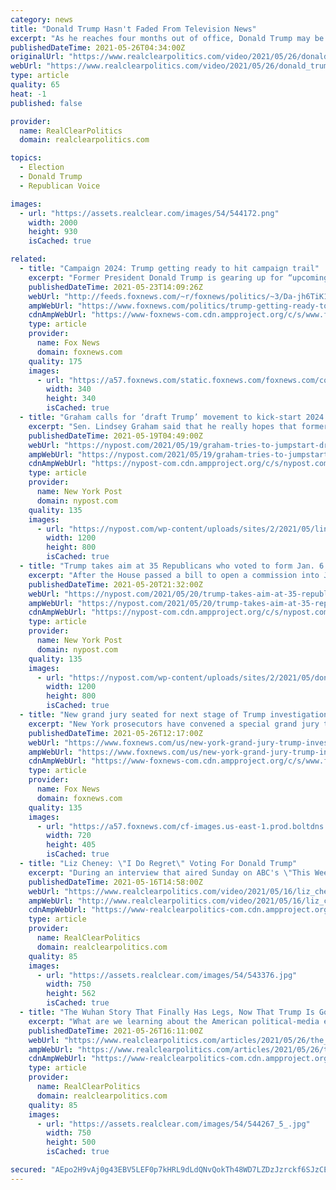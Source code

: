 ```yaml
---
category: news
title: "Donald Trump Hasn't Faded From Television News"
excerpt: "As he reaches four months out of office, Donald Trump may be \"sliding toward online irrelevance,\" but on television news he is still a commanding presence. The timeline below shows total monthly mentions of him across CNN,"
publishedDateTime: 2021-05-26T04:34:00Z
originalUrl: "https://www.realclearpolitics.com/video/2021/05/26/donald_trump_hasnt_faded_from_television_news.html#!"
webUrl: "https://www.realclearpolitics.com/video/2021/05/26/donald_trump_hasnt_faded_from_television_news.html#!"
type: article
quality: 65
heat: -1
published: false

provider:
  name: RealClearPolitics
  domain: realclearpolitics.com

topics:
  - Election
  - Donald Trump
  - Republican Voice

images:
  - url: "https://assets.realclear.com/images/54/544172.png"
    width: 2000
    height: 930
    isCached: true

related:
  - title: "Campaign 2024: Trump getting ready to hit campaign trail"
    excerpt: "Former President Donald Trump is gearing up for “upcoming rallies.” And the former president, who’s expected to begin holding rallies again as early as next month, also says that he’s refurbishing the airliner that he used during his 2016 White House campaign."
    publishedDateTime: 2021-05-23T14:09:26Z
    webUrl: "http://feeds.foxnews.com/~r/foxnews/politics/~3/Da-jh6TiK1k/trump-getting-ready-to-hit-campaign-trail"
    ampWebUrl: "https://www.foxnews.com/politics/trump-getting-ready-to-hit-campaign-trail.amp"
    cdnAmpWebUrl: "https://www-foxnews-com.cdn.ampproject.org/c/s/www.foxnews.com/politics/trump-getting-ready-to-hit-campaign-trail.amp"
    type: article
    provider:
      name: Fox News
      domain: foxnews.com
    quality: 175
    images:
      - url: "https://a57.foxnews.com/static.foxnews.com/foxnews.com/content/uploads/2019/03/340/340/PaulSteinhauser.jpg?ve=1&tl=1"
        width: 340
        height: 340
        isCached: true
  - title: "Graham calls for ‘draft Trump’ movement to kick-start 2024 WH campaign"
    excerpt: "Sen. Lindsey Graham said that he really hopes that former President Donald Trump decides to run again for President in 2024. “I miss Donald Trump,” Graham said May 18, 2021 on"
    publishedDateTime: 2021-05-19T04:49:00Z
    webUrl: "https://nypost.com/2021/05/19/graham-tries-to-jumpstart-draft-trump-movement-for-2024-election/"
    ampWebUrl: "https://nypost.com/2021/05/19/graham-tries-to-jumpstart-draft-trump-movement-for-2024-election/amp/"
    cdnAmpWebUrl: "https://nypost-com.cdn.ampproject.org/c/s/nypost.com/2021/05/19/graham-tries-to-jumpstart-draft-trump-movement-for-2024-election/amp/"
    type: article
    provider:
      name: New York Post
      domain: nypost.com
    quality: 135
    images:
      - url: "https://nypost.com/wp-content/uploads/sites/2/2021/05/lindsey-graham-index.jpg?quality=90&strip=all&w=1200"
        width: 1200
        height: 800
        isCached: true
  - title: "Trump takes aim at 35 Republicans who voted to form Jan. 6 commission"
    excerpt: "After the House passed a bill to open a commission into January’s riot at the Capitol, former President Donald Trump blasted the 35 who were in favor of the legislation."
    publishedDateTime: 2021-05-20T21:32:00Z
    webUrl: "https://nypost.com/2021/05/20/trump-takes-aim-at-35-republicans-who-voted-to-form-jan-6-commission/"
    ampWebUrl: "https://nypost.com/2021/05/20/trump-takes-aim-at-35-republicans-who-voted-to-form-jan-6-commission/amp/"
    cdnAmpWebUrl: "https://nypost-com.cdn.ampproject.org/c/s/nypost.com/2021/05/20/trump-takes-aim-at-35-republicans-who-voted-to-form-jan-6-commission/amp/"
    type: article
    provider:
      name: New York Post
      domain: nypost.com
    quality: 135
    images:
      - url: "https://nypost.com/wp-content/uploads/sites/2/2021/05/donald-trump-jan-6-gop.jpg?quality=90&strip=all&w=1200"
        width: 1200
        height: 800
        isCached: true
  - title: "New grand jury seated for next stage of Trump investigation"
    excerpt: "New York prosecutors have convened a special grand jury to consider evidence in a criminal investigation into former President Donald Trump’s business dealings, a person familiar with the matter told The Associated Press on Tuesday."
    publishedDateTime: 2021-05-26T12:17:00Z
    webUrl: "https://www.foxnews.com/us/new-york-grand-jury-trump-investigation"
    ampWebUrl: "https://www.foxnews.com/us/new-york-grand-jury-trump-investigation.amp"
    cdnAmpWebUrl: "https://www-foxnews-com.cdn.ampproject.org/c/s/www.foxnews.com/us/new-york-grand-jury-trump-investigation.amp"
    type: article
    provider:
      name: Fox News
      domain: foxnews.com
    quality: 135
    images:
      - url: "https://a57.foxnews.com/cf-images.us-east-1.prod.boltdns.net/v1/static/694940094001/53d1063b-7f45-426b-b59d-5c4536195afb/fdf093e7-efb7-4bd5-abb6-af51a0546589/1280x720/match/720/405/image.jpg?ve=1&tl=1"
        width: 720
        height: 405
        isCached: true
  - title: "Liz Cheney: \"I Do Regret\" Voting For Donald Trump"
    excerpt: "During an interview that aired Sunday on ABC's \"This Week,\" former House GOP conference chair Liz Cheney reflected on casting a vote for President Donald Trump in 2020. \"How could you not regret that vote,"
    publishedDateTime: 2021-05-16T14:58:00Z
    webUrl: "https://www.realclearpolitics.com/video/2021/05/16/liz_cheney_i_do_regret_voting_for_donald_trump.html"
    ampWebUrl: "http://www.realclearpolitics.com/video/2021/05/16/liz_cheney_i_do_regret_voting_for_donald_trump.amp.html"
    cdnAmpWebUrl: "https://www-realclearpolitics-com.cdn.ampproject.org/c/www.realclearpolitics.com/video/2021/05/16/liz_cheney_i_do_regret_voting_for_donald_trump.amp.html"
    type: article
    provider:
      name: RealClearPolitics
      domain: realclearpolitics.com
    quality: 85
    images:
      - url: "https://assets.realclear.com/images/54/543376.jpg"
        width: 750
        height: 562
        isCached: true
  - title: "The Wuhan Story That Finally Has Legs, Now That Trump Is Gone"
    excerpt: "What are we learning about the American political-media establishment now that the origin story of the coronavirus pandemic appears to be"
    publishedDateTime: 2021-05-26T16:11:00Z
    webUrl: "https://www.realclearpolitics.com/articles/2021/05/26/the_wuhan_story_that_finally_has_legs_now_that_trump_is_gone_145830.html"
    ampWebUrl: "https://www.realclearpolitics.com/articles/2021/05/26/the_wuhan_story_that_finally_has_legs_now_that_trump_is_gone_145830.amp.html"
    cdnAmpWebUrl: "https://www-realclearpolitics-com.cdn.ampproject.org/c/s/www.realclearpolitics.com/articles/2021/05/26/the_wuhan_story_that_finally_has_legs_now_that_trump_is_gone_145830.amp.html"
    type: article
    provider:
      name: RealClearPolitics
      domain: realclearpolitics.com
    quality: 85
    images:
      - url: "https://assets.realclear.com/images/54/544267_5_.jpg"
        width: 750
        height: 500
        isCached: true

secured: "AEpo2H9vAj0g43EBV5LEF0p7kHRL9dLdQNvQokTh48WD7LZDzJzrckf6SJzCEfMSlCacmYpZNMDM7wWwI2XxeskDPjWUc7LcWq+0EVtLwwF8QDeaA3p6deucjZgxIXckN2MQbxCnKZHxS/xgPAwvXt8UjA4Kgcc+FWM6dMNk1OiTuHz87fsEb4Z0A45f2DqHyxUMFz84mGpnWKgqfWNUa1/1LRX2it1hgGrVBJrHTl6t0QQpqpt+jLkFRq8mCc4Hun4k3VPmRF1t08JyOlYLob11DoJShy5nOlHU0zpwO4PL2AXfFBLA2nE7D2JJ+UYsMkcfgFAzgJ8Olx73f0M11Q8c/Xr7NYaRixP5QWPHXw0=;s4bBPTONdopuPqMuZ+zcgA=="
---
```


